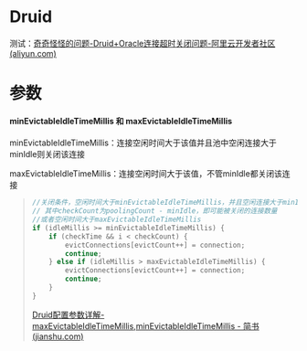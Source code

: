 # Druid

测试：[奇奇怪怪的问题-Druid+Oracle连接超时关闭问题-阿里云开发者社区 (aliyun.com)](https://developer.aliyun.com/article/814058)

# 参数

#### minEvictableIdleTimeMillis 和 maxEvictableIdleTimeMillis

minEvictableIdleTimeMillis：连接空闲时间大于该值并且池中空闲连接大于minIdle则关闭该连接

maxEvictableIdleTimeMillis：连接空闲时间大于该值，不管minIdle都关闭该连接

> ```java
> //关闭条件，空闲时间大于minEvictableIdleTimeMillis，并且空闲连接大于minIdle，
> // 其中checkCount为poolingCount - minIdle，即可能被关闭的连接数量
> //或者空闲时间大于maxEvictableIdleTimeMillis
> if (idleMillis >= minEvictableIdleTimeMillis) {
>     if (checkTime && i < checkCount) {
>         evictConnections[evictCount++] = connection;
>         continue;
>     } else if (idleMillis > maxEvictableIdleTimeMillis) {
>         evictConnections[evictCount++] = connection;
>         continue;
>     }
> }
> ```
>
> [Druid配置参数详解-maxEvictableIdleTimeMillis,minEvictableIdleTimeMillis - 简书 (jianshu.com)](https://www.jianshu.com/p/be9dbe640daf)